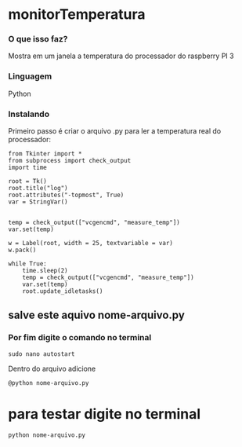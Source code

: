 # monitorTemperatura
### O que isso faz?
Mostra em um janela a temperatura do processador do raspberry PI 3

### Linguagem
Python

### Instalando
Primeiro passo é criar o arquivo .py para ler a temperatura real do processador:

```
from Tkinter import *
from subprocess import check_output
import time

root = Tk()
root.title("log")
root.attributes("-topmost", True)
var = StringVar()


temp = check_output(["vcgencmd", "measure_temp"])
var.set(temp)

w = Label(root, width = 25, textvariable = var)
w.pack()

while True:
    time.sleep(2)
    temp = check_output(["vcgencmd", "measure_temp"])
    var.set(temp)
    root.update_idletasks()
```
    
## salve este aquivo nome-arquivo.py

### Por fim digite o comando no terminal
```
sudo nano autostart
```
Dentro do arquivo adicione
```
@python nome-arquivo.py
```

# para testar digite no terminal
```
python nome-arquivo.py

